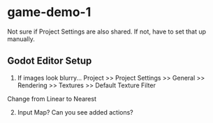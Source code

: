 # game-demo-1

Not sure if Project Settings are also shared. If not, have to set that up manually. 

## Godot Editor Setup
1. If images look blurry...
Project >> Project Settings >> General >> Rendering >> Textures >> Default Texture Filter

  Change from Linear to Nearest

2. Input Map? Can you see added actions?
